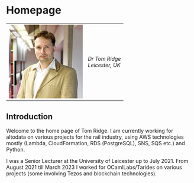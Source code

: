 # Homepage

<table><tr>
<td>
<img src='torso.jpg'></img>
</td>
<td>
<address>
Dr Tom Ridge<br/>
Leicester, UK<br/>
</address>
</td>
</tr></table>

## Introduction

Welcome to the home page of Tom Ridge. I am currently working for altodata on
various projects for the rail industry, using AWS technologies mostly (Lambda,
CloudFormation, RDS (PostgreSQL), SNS, SQS etc.) and Python.

I was a Senior Lecturer at the University of Leicester up to July 2021. From
August 2021 till March 2023 I worked for OCamlLabs/Tarides on various projects
(some involving Tezos and blockchain technologies).


